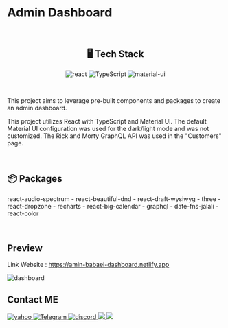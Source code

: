 <h1>Admin Dashboard</h1>
<br/>
<h2 align="center">🖥️ Tech Stack</h2>

<p align="center">
  <img alt="react" src="https://img.shields.io/badge/react-%2320232a.svg?style=for-the-badge&logo=react&logoColor=%2361DAFB" />
  <img alt="TypeScript" src="https://img.shields.io/badge/typescript-%23007ACC.svg?style=for-the-badge&logo=typescript&logoColor=white" />
  <img alt="material-ui" src="https://img.shields.io/badge/MUI-%230081CB.svg?style=for-the-badge&logo=mui&logoColor=white"/>
</p>

<br/>

This project aims to leverage pre-built components and packages to create an admin dashboard.

This project utilizes React with TypeScript and Material UI. The default Material UI configuration was used for the dark/light mode and was not customized. The Rick and Morty GraphQL API was used in the "Customers" page.

<br/>

## 📦 Packages

react-audio-spectrum - react-beautiful-dnd - react-draft-wysiwyg - three - react-dropzone - recharts - react-big-calendar - graphql - date-fns-jalali - react-color

<br/>

## Preview

Link Website : https://amin-babaei-dashboard.netlify.app

![dashboard](https://github.com/amin-babaei/dashboard/assets/96679661/5d98dc67-f462-47e1-9884-63db06c39779)

## Contact ME

<a href="mailto:aminbabaei_dev@yahoo.com">
    <img alt="yahoo" src="https://img.shields.io/badge/Yahoo!-6001D2?style=for-the-badge&logo=Yahoo!&logoColor=white)" />
</a>
<a href="https://www.linkedin.com/in/amin-babaei">
    <img alt="Telegram" src="https://img.shields.io/badge/linkedin-%230077B5.svg?style=for-the-badge&logo=linkedin&logoColor=white" />
</a>
<a href="https://discordapp.com/users/294545480799485952">
    <img alt="discord" src="https://img.shields.io/badge/Discord-%235865F2.svg?style=for-the-badge&logo=discord&logoColor=white" />
</a>
<a href="https://wa.me/989935679611">
    <img src="https://img.shields.io/badge/WhatsApp-25D366?style=for-the-badge&logo=whatsapp&logoColor=white"/>
</a>
<a href="https://telegram.me/am_front">
    <img src="https://img.shields.io/badge/Telegram-2CA5E0?style=for-the-badge&logo=telegram&logoColor=white"/>
</a>
